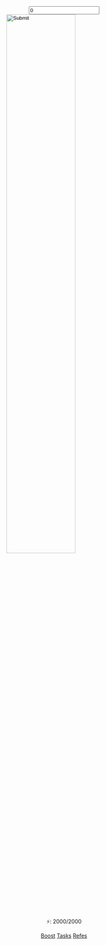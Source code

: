 <!DOCTYPE HTML>
<html lang="ru">
<head>
  <meta charset="UTF-8">
  <meta name="viewport" content="width=device-width, user-scalable=no">
  <title>Cilink</title>
  <link rel="stylesheet" href="style.css">
</head>
<body>
  <center><input readonly type="text" id="number" value="0"/></center>
  <center>
<input type="image" src="images\money.png" onclick="incrementValue()" width="60%" height="60%" />
</center>
<center>
<p>⚡: 2000/2000</p>
</center>
<center>
  <div class="redbox">
  <div class="container">
    <a href="boost.html" type="a">Boost</a>
    <a href="tasks.html" type="a">Tasks</a>
    <a href="#" type="a">Refes</a>
  </div>
</div>
</center>
<script>
  function incrementValue()
{
    var value = parseInt(document.getElementById('number').value, 10);
    value = isNaN(value) ? 0 : value;
    value++;
    value++;
    value++;
    document.getElementById('number').value = value;
}
</script>
</body>
</html>

